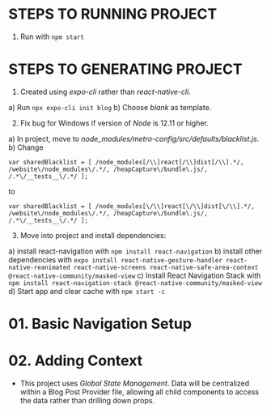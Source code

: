 # STEPS TO RUNNING PROJECT

1. Run with `npm start`


# STEPS TO GENERATING PROJECT

1. Created using *expo-cli* rather than *react-native-cli*.

a) Run `npx expo-cli init blog`
b) Choose *blank* as template.

2. Fix bug for Windows if version of *Node* is 12.11 or higher.

a) In project, move to *node_modules/metro-config/src/defaults/blacklist.js*.
b) Change 

`var sharedBlacklist = [
  /node_modules[/\\]react[/\\]dist[/\\].*/,
  /website\/node_modules\/.*/,
  /heapCapture\/bundle\.js/,
  /.*\/__tests__\/.*/
];`

to 

`var sharedBlacklist = [
  /node_modules[\/\\]react[\/\\]dist[\/\\].*/,
  /website\/node_modules\/.*/,
  /heapCapture\/bundle\.js/,
  /.*\/__tests__\/.*/
];`

3. Move into project and install dependencies:

a) install react-navigation with `npm install react-navigation`
b) install other dependencies with `expo install react-native-gesture-handler react-native-reanimated react-native-screens react-native-safe-area-context @react-native-community/masked-view`
c) Install React Navigation Stack with `npm install react-navigation-stack @react-native-community/masked-view`
d) Start app and clear cache with `npm start -c`

# 01. Basic Navigation Setup

# 02. Adding Context

- This project uses *Global State Management*. Data will be centralized within a Blog Post Provider file, allowing all child components to access the data rather than drilling down props.
